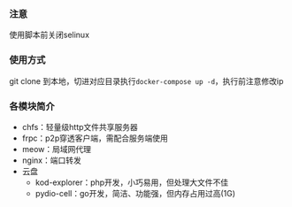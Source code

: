### 注意
使用脚本前关闭selinux

### 使用方式
git clone 到本地，切进对应目录执行`docker-compose up -d`，执行前注意修改ip

### 各模块简介
* chfs：轻量级http文件共享服务器
* frpc：p2p穿透客户端，需配合服务端使用
* meow：局域网代理
* nginx：端口转发
* 云盘
  * kod-explorer：php开发，小巧易用，但处理大文件不佳
  * pydio-cell：go开发，简洁、功能强，但内存占用过高(1G)

